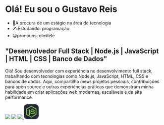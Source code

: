 


# Olá! Eu sou o Gustavo Reis
- 🥇A procura de um estágio na área de tecnologia
- ✍Estudando: programação
- 😀pronouns: ele⁄dele
  
## "Desenvolvedor Full Stack | Node.js | JavaScript | HTML | CSS | Banco de Dados"

Olá! Sou desenvolvedor com experiência no desenvolvimento full stack, trabalhando com tecnologias como Node.js, JavaScript, HTML, CSS e bancos de dados. Aqui, compartilho meus projetos pessoais, contribuições para open source e outras experiências práticas que demonstram minha habilidade em criar aplicações web modernas, escaláveis e de alta performance.

<div>
  <a href = "mailto:gustavosilvadosreiz64@gmail.com"><img src="https://img.shields.io/badge/-Gmail-%23333?style=for-the-badge&logo=gmail&logoColor=white" target="_blank"></a>
  <a href="www.linkedin.com/in/gustavo-reis-9a3646346" target="_blank"><img src="https://img.shields.io/badge/-LinkedIn-%230077B5?style=for-the-badge&logo=linkedin&logoColor=white" target="_blank"></a>
  <a href="55119560373"><img src="https://img.shields.io/badge/WhatsApp-25D366?style=for-the-badge&logo=whatsapp&logoColor=white">
  <img src="./NodeJS-Dark.svg" width="48"> 
</div>

